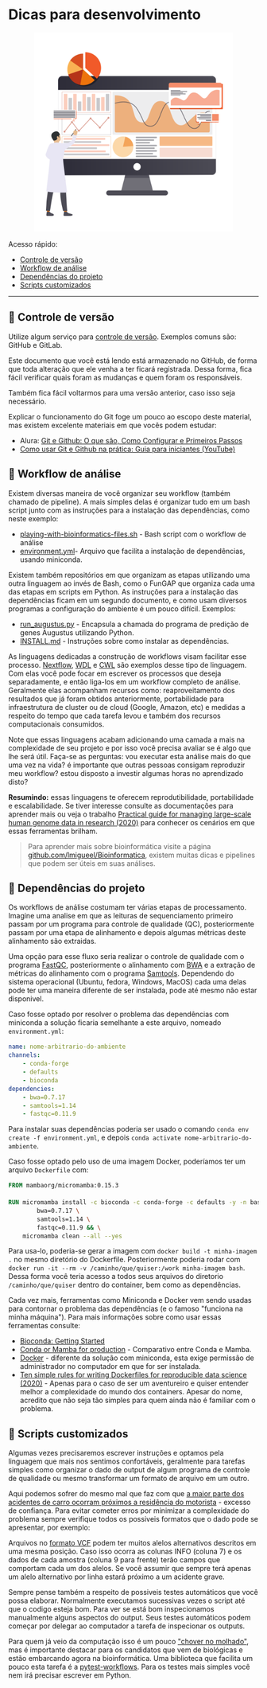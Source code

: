 # Dicas para desenvolvimento

<p align="center">
  <img width=400px src="img/dicas-desenvolvimento.png" alt="Ilustração Mendelics">
</p>

Acesso rápido:
- [Controle de versão](#📌-controle-de-versão)
- [Workflow de análise](#📌-workflow-de-análise)
- [Dependências do projeto](#📌-dependências-do-projeto)
- [Scripts customizados](#📌-scripts-customizados)

---
## 📌 Controle de versão

Utilize algum serviço para [controle de versão](https://www.atlassian.com/br/git/tutorials/what-is-version-control). Exemplos comuns são: GitHub e GitLab.

Este documento que você está lendo está armazenado no GitHub, de forma que toda alteração que ele venha a ter ficará registrada. Dessa forma, fica fácil verificar quais foram as mudanças e quem foram os responsáveis.

Também fica fácil voltarmos para uma versão anterior, caso isso seja necessário.

Explicar o funcionamento do Git foge um pouco ao escopo deste material, mas existem excelente materiais em que vocês podem estudar:

- Alura: [Git e Github: O que são, Como Configurar e Primeiros Passos](https://www.alura.com.br/artigos/o-que-e-git-github)
- [Como usar Git e Github na prática: Guia para iniciantes (YouTube)](https://www.youtube.com/watch?v=2alg7MQ6_sI)


## 📌 Workflow de análise

Existem diversas maneira de você organizar seu workflow (também chamado de pipeline). A mais simples delas é organizar tudo em um bash script junto com as instruções para a instalação das dependências, como neste exemplo:

- [playing-with-bioinformatics-files.sh](https://github.com/lmtani/lmtani.github.io/blob/main/_code/playing-with-bioinformatics-files/playing-with-bioinformatics-files.sh) - Bash script com o workflow de análise
- [environment.yml](https://github.com/lmtani/lmtani.github.io/blob/main/_code/playing-with-bioinformatics-files/environment.yml)- Arquivo que facilita a instalação de dependências, usando miniconda.


Existem também repositórios em que organizam as etapas utilizando uma outra linguagem ao invés de Bash, como o FunGAP que organiza cada uma das etapas em scripts em Python. As instruções para a instalação das dependências ficam em um segundo documento, e como usam diversos programas a configuração do ambiente é um pouco difícil. Exemplos:

- [run_augustus.py](https://github.com/CompSynBioLab-KoreaUniv/FunGAP/blob/master/run_augustus.py) - Encapsula a chamada do programa de predição de genes Augustus utilizando Python.
- [INSTALL.md](https://github.com/CompSynBioLab-KoreaUniv/FunGAP/blob/master/INSTALL.md) - Instruções sobre como instalar as dependências.

As linguagens dedicadas a construção de workflows visam facilitar esse processo. [Nextflow](https://www.nextflow.io/), [WDL](https://github.com/openwdl/wdl/blob/main/versions/1.1/SPEC.md) e [CWL](https://www.commonwl.org/user_guide/) são exemplos desse tipo de linguagem. Com elas você pode focar em escrever os processos que deseja separadamente, e então liga-los em um workflow completo de análise. Geralmente elas acompanham recursos como: reaproveitamento dos resultados que já foram obtidos anteriormente, portabilidade para infraestrutura de cluster ou de cloud (Google, Amazon, etc) e medidas a respeito do tempo que cada tarefa levou e também dos recursos computacionais consumidos.

Note que essas linguagens acabam adicionando uma camada a mais na complexidade de seu projeto e por isso você precisa avaliar se é algo que lhe será útil. Faça-se as perguntas: vou executar esta análise mais do que uma vez na vida? é importante que outras pessoas consigam reproduzir meu workflow? estou disposto a investir algumas horas no aprendizado disto? 

**Resumindo:** essas linguagens te oferecem reprodutibilidade, portabilidade e escalabilidade. Se tiver interesse consulte as documentações para aprender mais ou veja o trabalho [Practical guide for managing large-scale human genome data in research (2020)](https://www.nature.com/articles/s10038-020-00862-1) para conhecer os cenários em que essas ferramentas brilham.

>Para aprender mais sobre bioinformática visite a página [github.com/lmigueel/Bioinformatica](https://github.com/lmigueel/Bioinformatica/wiki), existem muitas dicas e pipelines que podem ser úteis em suas análises.

## 📌 Dependências do projeto

Os workflows de análise costumam ter várias etapas de processamento. Imagine uma analise em que as leituras de sequenciamento primeiro passam por um programa para controle de qualidade (QC), posteriormente passam por uma etapa de alinhamento e depois algumas métricas deste alinhamento são extraidas. 

Uma opção para esse fluxo seria realizar o controle de qualidade com o programa [FastQC](https://www.bioinformatics.babraham.ac.uk/projects/fastqc/), posteriormente o alinhamento com [BWA](https://github.com/lh3/bwa) e a extração de métricas do alinhamento com o  programa [Samtools](https://github.com/samtools/samtools). Dependendo do sistema operacional (Ubuntu, fedora, Windows, MacOS) cada uma delas pode ter uma maneira diferente de ser instalada, pode até mesmo não estar disponivel.

Caso fosse optado por resolver o problema das dependências com miniconda a solução ficaria semelhante a este arquivo, nomeado `environment.yml`:

```yml
name: nome-arbitrario-do-ambiente
channels:
    - conda-forge
    - defaults
    - bioconda
dependencies:
    - bwa=0.7.17
    - samtools=1.14
    - fastqc=0.11.9
```

Para instalar suas dependências poderia ser usado o comando `conda env create -f environment.yml`, e depois `conda activate nome-arbitrario-do-ambiente`.


Caso fosse optado pelo uso de uma imagem Docker, poderíamos ter um arquivo `Dockerfile` com:

```dockerfile
FROM mambaorg/micromamba:0.15.3

RUN micromamba install -c bioconda -c conda-forge -c defaults -y -n base \
        bwa=0.7.17 \
        samtools=1.14 \
        fastqc=0.11.9 && \
    micromamba clean --all --yes
```

Para usa-lo, poderia-se gerar a imagem com `docker build -t minha-imagem .` no mesmo diretório do Dockerfile. Posteriormente poderia rodar com `docker run -it --rm -v /caminho/que/quiser:/work minha-imagem bash`. Dessa forma você teria acesso a todos seus arquivos do diretorio `/caminho/que/quiser` dentro do container, bem como as dependências.

Cada vez mais, ferramentas como Miniconda e Docker vem sendo usadas para contornar o problema das dependências (e o famoso "funciona na minha máquina"). Para mais informações sobre como usar essas ferramentas consulte:

- [Bioconda: Getting Started](https://bioconda.github.io/user/install.html#getting-started)
- [Conda or Mamba for production](https://labs.epi2me.io/conda-or-mamba-for-production/) - Comparativo entre Conda e Mamba.
- [Docker](https://docs.docker.com/) - diferente da solução com miniconda, esta exige permissão de administrador no computador em que for ser instalada.
- [Ten simple rules for writing Dockerfiles for reproducible data science (2020)](https://journals.plos.org/ploscompbiol/article?id=10.1371/journal.pcbi.1008316) - Apenas para o caso de ser um aventureiro e quiser entender melhor a complexidade do mundo dos containers. Apesar do nome, acredito que não seja tão simples para quem ainda não é familiar com o problema.

## 📌 Scripts customizados

Algumas vezes precisaremos escrever instruções e optamos pela linguagem que mais nos sentimos confortáveis, geralmente para tarefas simples como organizar o dado de output de algum programa de controle de qualidade ou mesmo transformar um formato de arquivo em um outro.

Aqui podemos sofrer do mesmo mal que faz com que [a maior parte dos acidentes de carro ocorram próximos a residência do motorista](https://www.truscellolaw.com/blog/2021/03/car-accidents-happen-home/) - excesso de confiança. Para evitar cometer erros por minimizar a complexidade do problema sempre verifique todos os possiveis formatos que o dado pode se apresentar, por exemplo:

Arquivos no [formato VCF](https://en.wikipedia.org/wiki/Variant_Call_Format) podem ter muitos alelos alternativos descritos em uma mesma posição. Caso isso ocorra as colunas INFO (coluna 7) e os dados de cada amostra (coluna 9 para frente) terão campos que comportam cada um dos alelos. Se você assumir que sempre terá apenas um alelo alternativo por linha estará próximo a um acidente grave.

Sempre pense também a respeito de possiveis testes automáticos que você possa elaborar. Normalmente executamos sucessivas vezes o script até que o codigo esteja bom. Para ver se está bom inspecionamos manualmente alguns aspectos do output. Seus testes automáticos podem começar por delegar ao computador a tarefa de inspecionar os outputs.

Para quem já veio da computação isso é um pouco ["chover no molhado"](https://www.dicio.com.br/chover-no-molhado/#:~:text=Significado%20de%20Chover%20no%20molhado,pretens%C3%B5es%20do%20time%20no%20campeonato.), mas é importante destacar para os candidatos que vem de biológicas e estão embarcando agora na bioinformática. Uma biblioteca que facilita um pouco esta tarefa é a [pytest-workflows](https://pytest-workflow.readthedocs.io/en/stable/#introduction). Para os testes mais simples você nem irá precisar escrever em Python.

